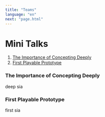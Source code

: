 ```yaml
---
title: "Teams"
language: "en"
next: "page.html"
---
```


# Mini Talks

1. [The Importance of Concepting Deeply](#the-importance-of-concepting-properly)
1. [First Playable Prototype](#first-playable-prototype)

### The Importance of Concepting Deeply

deep sia

### First Playable Prototype

first sia